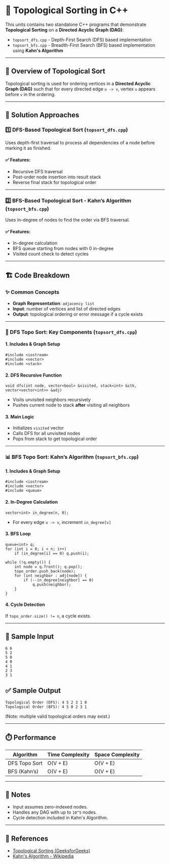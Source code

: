 # 🎯 Topological Sorting in C++

This units contains two standalone C++ programs that demonstrate **Topological Sorting** on a **Directed Acyclic Graph (DAG)**:

- `topsort_dfs.cpp` - Depth-First Search (DFS) based implementation
- `topsort_bfs.cpp` - Breadth-First Search (BFS) based implementation using **Kahn's Algorithm**
---

## 🔎 Overview of Topological Sort

Topological sorting is used for ordering vertices in a **Directed Acyclic Graph (DAG)** such that for every directed edge `u -> v`, vertex `u` appears before `v` in the ordering.

---

## 🧠 Solution Approaches

### 1️⃣ DFS-Based Topological Sort (`topsort_dfs.cpp`)

Uses depth-first traversal to process all dependencies of a node before marking it as finished.

#### ✅ Features:
- Recursive DFS traversal
- Post-order node insertion into result stack
- Reverse final stack for topological order

---

### 2️⃣ BFS-Based Topological Sort - **Kahn’s Algorithm** (`topsort_bfs.cpp`)

Uses in-degree of nodes to find the order via BFS traversal.

#### ✅ Features:
- In-degree calculation
- BFS queue starting from nodes with 0 in-degree
- Visited count check to detect cycles

---

## 🏗️ Code Breakdown

### ✨ Common Concepts

- **Graph Representation**: `adjacency list`
- **Input**: number of vertices and list of directed edges
- **Output**: topological ordering or error message if a cycle exists

---

### 🧵 DFS Topo Sort: Key Components (`topsort_dfs.cpp`)

#### 1. Includes & Graph Setup
```
#include <iostream>
#include <vector>
#include <stack>
````

#### 2. DFS Recursive Function

```
void dfs(int node, vector<bool> &visited, stack<int> &stk, vector<vector<int>> &adj)
```

* Visits unvisited neighbors recursively
* Pushes current node to stack **after** visiting all neighbors

#### 3. Main Logic

* Initializes `visited` vector
* Calls DFS for all unvisited nodes
* Pops from stack to get topological order

---

### 📊 BFS Topo Sort: Kahn’s Algorithm (`topsort_bfs.cpp`)

#### 1. Includes & Graph Setup

```
#include <iostream>
#include <vector>
#include <queue>
```

#### 2. In-Degree Calculation

```
vector<int> in_degree(n, 0);
```

* For every edge `u -> v`, increment `in_degree[v]`

#### 3. BFS Loop

```
queue<int> q;
for (int i = 0; i < n; i++)
    if (in_degree[i] == 0) q.push(i);

while (!q.empty()) {
    int node = q.front(); q.pop();
    topo_order.push_back(node);
    for (int neighbor : adj[node]) {
        if (--in_degree[neighbor] == 0)
            q.push(neighbor);
    }
}
```

#### 4. Cycle Detection

If `topo_order.size() != n`, a cycle exists.

---

## 🧪 Sample Input

```
6 6
5 2
5 0
4 0
4 1
2 3
3 1
```

## ✅ Sample Output

```
Topological Order (DFS): 4 5 2 3 1 0
Topological Order (BFS): 4 5 0 2 3 1
```

(Note: multiple valid topological orders may exist.)

---

## ⏱️ Performance

| Algorithm     | Time Complexity | Space Complexity |
| ------------- | --------------- | ---------------- |
| DFS Topo Sort | O(V + E)        | O(V + E)         |
| BFS (Kahn’s)  | O(V + E)        | O(V + E)         |

---

## 📌 Notes

* Input assumes zero-indexed nodes.
* Handles any DAG with up to `10^5` nodes.
* Cycle detection included in Kahn's Algorithm.

---

## 📎 References

* [Topological Sorting (GeeksforGeeks)](https://www.geeksforgeeks.org/topological-sorting/)
* [Kahn's Algorithm - Wikipedia](https://en.wikipedia.org/wiki/Topological_sorting#Kahn's_algorithm)

